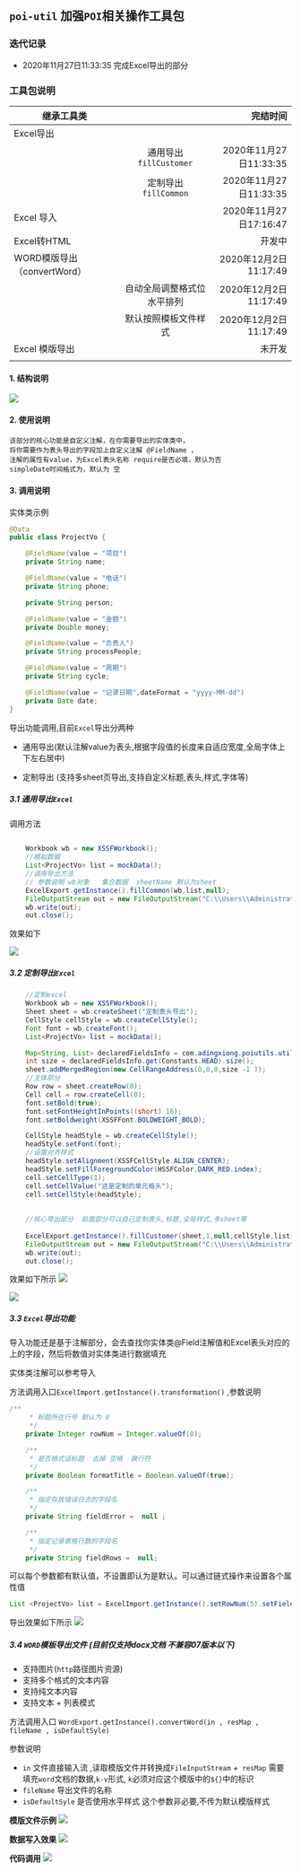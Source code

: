 ##   `poi-util` 加强`POI`相关操作工具包

### 迭代记录  
+ 2020年11月27日11:33:35 完成Excel导出的部分


### 工具包说明 
| 继承工具类        |            | 完结时间  |
| ------------- |:-------------:| -----:|
| Excel导出      |  |  |
|    |  通用导出`fillCustomer`  |  2020年11月27日11:33:35  |
|   |定制导出  `fillCommon`  |    2020年11月27日11:33:35 |
|Excel 导入  |    |  2020年11月27日17:16:47    |
|   Excel转HTML    |       | 开发中      |
|  WORD模版导出 （convertWord）    |       |    2020年12月2日11:17:49   |
|     |  自动全局调整格式位水平排列     |    2020年12月2日11:17:49   |
|       |  默认按照模板文件样式      |    2020年12月2日11:17:49   |
|  Excel 模版导出     |       |  未开发     |
|       |       |       |

#### 1. 结构说明
![](docs/Snipaste_2020-11-27_11-36-54.png)

#### 2. 使用说明 

    该部分的核心功能是自定义注解，在你需要导出的实体类中，
    将你需要作为表头导出的字段加上自定义注解 @FieldName ，
    注解的属性有value，为Excel表头名称 require是否必填，默认为否
    simpleDate时间格式为，默认为 空  



#### 3. 调用说明
实体类示例 
```java
@Data
public class ProjectVo {

    @FieldName(value = "项目")
    private String name;

    @FieldName(value = "电话")
    private String phone;

    private String person;

    @FieldName(value = "金额")
    private Double money;

    @FieldName(value = "负责人")
    private String processPeople;

    @FieldName(value = "周期")
    private String cycle;

    @FieldName(value = "记录日期",dateFormat = "yyyy-MM-dd")
    private Date date;
}

```

导出功能调用,目前`Excel`导出分两种

 + 通用导出(默认注解value为表头,根据字段值的长度来自适应宽度,全局字体上下左右居中)
 
 + 定制导出 (支持多sheet页导出,支持自定义标题,表头,样式,字体等)
 
 
 ##### 3.1  通用导出`Excel`
 调用方法 
```java
    
    Workbook wb = new XSSFWorkbook();
    //模拟数据
    List<ProjectVo> list = mockData();
    //调用导出方法 
    // 参数说明 wb对象   集合数据  sheetName 默认为sheet
    ExcelExport.getInstance().fillCommon(wb,list,null);
    FileOutputStream out = new FileOutputStream("C:\\Users\\Administrator\\Desktop\\测试导出.xlsx");
    wb.write(out);
    out.close();
```

效果如下 

![](docs/Snipaste_2020-11-27_13-32-12.png)

 ##### 3.2 定制导出`Excel`
```java
    //定制excel
    Workbook wb = new XSSFWorkbook();
    Sheet sheet = wb.createSheet("定制表头导出");
    CellStyle cellStyle = wb.createCellStyle();
    Font font = wb.createFont();
    List<ProjectVo> list = mockData();

    Map<String, List> declaredFieldsInfo = com.adingxiong.poiutils.util.ClassUtils.getDeclaredFieldsInfo(list.get(0));
    int size = declaredFieldsInfo.get(Constants.HEAD).size();
    sheet.addMergedRegion(new CellRangeAddress(0,0,0,size -1 ));
    //主体部分
    Row row = sheet.createRow(0);
    Cell cell = row.createCell(0);
    font.setBold(true);
    font.setFontHeightInPoints((short) 16);
    font.setBoldweight(XSSFFont.BOLDWEIGHT_BOLD);

    CellStyle headStyle = wb.createCellStyle();
    headStyle.setFont(font);
    //设置对齐样式
    headStyle.setAlignment(XSSFCellStyle.ALIGN_CENTER);
    headStyle.setFillForegroundColor(HSSFColor.DARK_RED.index);
    cell.setCellType(1);
    cell.setCellValue("这是定制的单元格头");
    cell.setCellStyle(headStyle);
    
    
    //核心导出部分  前面部分可以自己定制表头,标题,全局样式,多sheet等 
    
    ExcelExport.getInstance().fillCustomer(sheet,1,null,cellStyle,list);
    FileOutputStream out = new FileOutputStream("C:\\Users\\Administrator\\Desktop\\定制导出.xlsx");
    wb.write(out);
    out.close();
```

效果如下所示 
![](docs/Snipaste_2020-11-27_13-30-18.png)

![](docs/Snipaste_2020-11-27_13-30-30.png)



 ##### 3.3  `Excel`导出功能

导入功能还是基于注解部分，会去查找你实体类@Field注解值和Excel表头对应的上的字段，然后将数值对实体类进行数据填充 

实体类注解可以参考导入

方法调用入口`ExcelImport.getInstance().transformation()` ,参数说明 
```java
/**
     * 标题所在行号 默认为 0
     */
    private Integer rowNum = Integer.valueOf(0);

    /**
     * 是否格式话标题  去掉 空格  换行符
     */
    private Boolean formatTitle = Boolean.valueOf(true);

    /**
     * 指定存放错误日志的字段名
     */
    private String fieldError =  null ;

    /**
     * 指定记录表格行数的字段名
     */
    private String fieldRows =  null;
```
可以每个参数都有默认值，不设置即认为是默认。可以通过链式操作来设置各个属性值 
```java
List <ProjectVo> list = ExcelImport.getInstance().setRowNum(5).setFieldRows("rows").isFormatTitle(true).setFieldError("error").transformation(sheet ,ProjectVo.class);
```

导出效果如下所示 
![](docs/Snipaste_2020-11-27_17-30-16.png)

 ##### 3.4  `WORD`模板导出文件  (目前仅支持docx文档  不兼容07版本以下)
 +  支持图片(`http`路径图片资源)
 +  支持多个格式的文本内容
 +  支持纯文本内容  
 +  支持文本 +  列表模式
 
 方法调用入口   `WordExport.getInstance().convertWord(in , resMap , fileName , isDefaultSyle)`
 
 参数说明  
 + `in` 文件直接输入流 ,读取模版文件并转换成`FileInputStream` 
 +` resMap` 需要填充`word`文档的数据,`k-v`形式, `k`必须对应这个模版中的`${}`中的标识
 + `fileName` 导出文件的名称
 + `isDefaultSyle` 是否使用水平样式 这个参数非必要,不传为默认模版样式
 
 
 **模版文件示例**
 ![](./docs/Snipaste_2020-12-02_11-28-54.png)
 
 **数据写入效果**
 ![](./docs/Snipaste_2020-12-02_11-29-41.png)
 
 
**代码调用**
![](https://gitee.com/bodboy/poi-util/raw/master/docs/Snipaste_2020-11-27_11-36-54.png)
